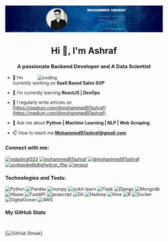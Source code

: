![logo](mohjammedashraf.png)
<h1 align="center">Hi 👋, I'm Ashraf</h1>
<h3 align="center">A passionate Backend Developer and A Data Scientist</h3>

<img align="right" alt="coding" width="400" src="https://media.giphy.com/media/LYBHgc2yiO07G3dkkQ/giphy.gif">

- 🔭 I’m currently working on **SaaS Based Sales SOP**

- 🌱 I’m currently learning **ReactJS | DevOps**

- 📝 I regularly write articles on [https://medium.com/@mohammed97ashraf](https://medium.com/@mohammed97ashraf)

- 💬 Ask me about **Python | Machine Learning | NLP | Web Scraping**

- 📫 How to reach me **Mohammed97ashraf@gmail.com**

<h3 align="left">Connect with me:</h3>
<p align="left">
<a href="https://twitter.com/mdashraf333" target="blank"><img align="center" src="https://raw.githubusercontent.com/rahuldkjain/github-profile-readme-generator/master/src/images/icons/Social/twitter.svg" alt="mdashraf333" height="30" width="40" /></a>
<a href="https://linkedin.com/in/mohammed97ashraf" target="blank"><img align="center" src="https://raw.githubusercontent.com/rahuldkjain/github-profile-readme-generator/master/src/images/icons/Social/linked-in-alt.svg" alt="mohammed97ashraf" height="30" width="40" /></a>
<a href="https://medium.com/@mohammed97ashraf" target="blank"><img align="center" src="https://raw.githubusercontent.com/rahuldkjain/github-profile-readme-generator/master/src/images/icons/Social/medium.svg" alt="@mohammed97ashraf" height="30" width="40" /></a>
<a href="https://www.youtube.com/c/ucnkqs4m9x8igfwilcqr_f5w" target="blank"><img align="center" src="https://raw.githubusercontent.com/rahuldkjain/github-profile-readme-generator/master/src/images/icons/Social/youtube.svg" alt="ucnkqs4m9x8igfwilcqr_f5w" height="30" width="40" /></a>
<a href="https://www.hackerrank.com/mrsoul" target="blank"><img align="center" src="https://raw.githubusercontent.com/rahuldkjain/github-profile-readme-generator/master/src/images/icons/Social/hackerrank.svg" alt="mrsoul" height="30" width="40" /></a>
</p>

<h3 align="left">Technologies and Tools:</h3>

![Python](https://img.shields.io/badge/Code-Python-informational?style=flat&logo=python&logoColor=white&color=2bbc8a)
![Pandas](https://img.shields.io/badge/Libraries-Pandas-informational?style=flat&logo=pandas&logoColor=white&color=2bbc8a)
![numpy](https://img.shields.io/badge/Libraries-Numpy-informational?style=flat&logo=numpy&logoColor=white&color=2bbc8a)
![scikit-learn](https://img.shields.io/badge/Libraries-ScikitLearn-informational?style=flat&logo=scikit-learn&logoColor=white&color=2bbc8a)
![Flask](https://img.shields.io/badge/Code-Flask-informational?style=flat&logo=flask&logoColor=white&color=2bbc8a)
![Django](https://img.shields.io/badge/Code-Django-informational?style=flat&logo=django&logoColor=white&color=2bbc8a)
![Mongodb](https://img.shields.io/badge/DataBases-MongoDB-informational?style=flat&logo=mongodb&logoColor=white&color=2bbc8a)
![Hbase](https://img.shields.io/badge/DataBases-Hbase-informational?style=flat&logo=Apache&logoColor=white&color=2bbc8a)
![FastAPI](https://img.shields.io/badge/Code-FastAPI-informational?style=flat&logo=FastAPI&logoColor=white&color=2bbc8a)
![javascript](https://img.shields.io/badge/Code-JavaScript-informational?style=flat&logo=javascript&logoColor=white&color=2bbc8a)
![Git](https://img.shields.io/badge/Tools-Git-informational?style=flat&logo=Git&logoColor=white&color=2bbc8a)
![Hadoop](https://img.shields.io/badge/Tools-Hadoop-informational?style=flat&logo=ApacheHadoop&logoColor=white&color=2bbc8a)
![Hive](https://img.shields.io/badge/Tools-Hive-informational?style=flat&logo=Hive&logoColor=white&color=2bbc8a)
![R](https://img.shields.io/badge/Code-R-informational?style=flat&logo=R&logoColor=white&color=2bbc8a)
![Docker](https://img.shields.io/badge/Tools-Docker-informational?style=flat&logo=Docker&logoColor=white&color=2bbc8a)
![DigitalOcean](https://img.shields.io/badge/Cloud-DigitalOcean-informational?style=flat&logo=DigitalOcean&logoColor=white&color=2bbc8a)
![AWS](https://img.shields.io/badge/Cloud-AWS-informational?style=flat&logo=Amazon&logoColor=white&color=2bbc8a)
 
 <h3 align="left">My GitHub Stats</h3>
 <img align="left" src="https://github-readme-stats-sigma-five.vercel.app/api/top-langs/?username=mohammed97ashraf&theme=react&line_height=40&hide=css" alt="" />
 
 <img align="center" src="https://github-readme-stats-sigma-five.vercel.app/api?username=mohammed97ashraf&show_icons=true&locale=en&hide=contribs&count_private=true&show_icons=true&theme=radical" alt="" />
 
[![GitHub Streak](https://github-readme-streak-stats.herokuapp.com?user=mohammed97ashraf&theme=merko&date_format=M%20j%5B%2C%20Y%5D)]

